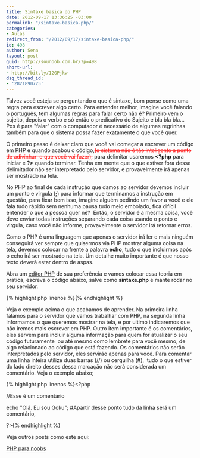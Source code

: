 ```yaml
---
title: Sintaxe basica do PHP
date: 2012-09-17 13:36:25 -03:00
permalink: "/sintaxe-basica-php/"
categories:
- Aulas
redirect_from: "/2012/09/17/sintaxe-basica-php/"
id: 498
author: Sena
layout: post
guid: http://sounoob.com.br/?p=498
short-url:
- http://bit.ly/12GPjkw
dsq_thread_id:
- '2821890725'
---
```


Talvez você esteja se perguntando o que é sintaxe, bom pense como uma regra para escrever algo certo. Para entender melhor, imagine você falando o português, tem algumas regras para falar certo não é? Primeiro vem o sujeito, depois o verbo e só então o predicativo do Sujeito e bla bla bla… Pos é para "falar" com o computador é necessário de algumas regrinhas também para que o sistema possa fazer exatamente o que você quer.<!--more-->

O primeiro passo é deixar claro que você vai começar a escrever um código em PHP e quando acabou o código,<span style="color: #ff0000;"><del>(o sistema não é tão inteligente a ponto de adivinhar  o que você vai fazer),</del></span> para delimitar usaremos **&lt;?php** para iniciar e **?&gt;** quando terminar. Tenha em mente que o que estiver fora desse delimitador não ser interpretado pelo servidor, e provavelmente irá apenas ser mostrado na tela.

No PHP ao final de cada instrução que damos ao servidor devemos incluir um ponto e virgula (**;**) para informar que terminamos a instrução em questão, para fixar bem isso, imagine alguém pedindo um favor a você e ele fala tudo rápido sem nenhuma pausa tudo meio embolado, fica difícil entender o que a pessoa quer né?  Então, o servidor é a mesma coisa, você deve enviar todas instruções separando cada coisa usando o ponto e virgula, caso você não informe, provavelmente o servidor irá retornar erros.

Como o PHP é uma linguagem que apenas o servidor irá ler e mais ninguém conseguirá ver sempre que quisermos via PHP mostrar alguma coisa na tela, devemos colocar na frente a palavra **echo**, tudo o que incluirmos após o echo irá ser mostrado na tela. Um detalhe muito importante é que nosso texto deverá estar dentro de aspas.

Abra um <a title="Escolhendo um editor PHP" href="/escolhendo-um-editor-php/" target="_blank">editor PHP</a> de sua preferência e vamos colocar essa teoria em pratica, escreva o código abaixo, salve como **sintaxe.php** e mante rodar no seu servidor.

{% highlight php linenos %}<?php echo "Olá. Eu sou Goku"; ?>{% endhighlight %} 

Veja o exemplo acima o que acabamos de aprender. Na primeira linha falamos para o servidor que vamos trabalhar com PHP, na segunda linha informamos o que queremos mostrar na tela, e por ultimo indicaremos que não iremos mais escrever em PHP. Outro item importante é os comentários, eles servem para incluir alguma informação para quem for atualizar o seu código futuramente  ou até mesmo como lembrete para você mesmo, de algo relacionado ao código que está fazendo. Os comentários não serão interpretados pelo servidor, eles servirão apenas para você. Para comentar uma linha inteira utilize duas barras (//) ou cerquilha (#),  tudo o que estiver do lado direito desses dessa marcação não será considerada um comentário. Veja o exemplo abaixo;

{% highlight php linenos %}<?php
  
//Esse é um comentário
  
echo "Olá. Eu sou Goku"; #Apartir desse ponto tudo da linha será um comentário,
  
?>{% endhighlight %} 

Veja outros posts como este aqui:
  
[PHP para noobs](/php-para-noobs/ "PHP para Noobs")